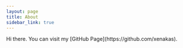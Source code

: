 ```yaml
---
layout: page
title: About
sidebar_link: true
---
```


<p class="message">
  Hi there. 
  You can visit my [GitHub Page](https://github.com/xenakas). 
</p>
